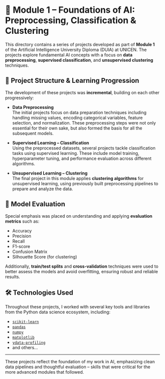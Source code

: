 # 📘 Module 1 – Foundations of AI: Preprocessing, Classification & Clustering

This directory contains a series of projects developed as part of **Module 1** of the Artificial Intelligence University Diploma (DUIA) at UNICEN. The projects explore fundamental AI concepts with a focus on **data preprocessing**, **supervised classification**, and **unsupervised clustering** techniques.

## 🔄 Project Structure & Learning Progression

The development of these projects was **incremental**, building on each other progressively:

- **Data Preprocessing**  
  The initial projects focus on data preparation techniques including handling missing values, encoding categorical variables, feature selection, and normalization. These preprocessing steps were not only essential for their own sake, but also formed the basis for all the subsequent models.

- **Supervised Learning – Classification**  
  Using the preprocessed datasets, several projects tackle classification tasks using supervised learning. These include model training, hyperparameter tuning, and performance evaluation across different algorithms.

- **Unsupervised Learning – Clustering**  
  The final project in this module applies **clustering algorithms** for unsupervised learning, using previously built preprocessing pipelines to prepare and analyze the data.

## 📏 Model Evaluation

Special emphasis was placed on understanding and applying **evaluation metrics** such as:

- Accuracy
- Precision
- Recall
- F1-score
- Confusion Matrix
- Silhouette Score (for clustering)

Additionally, **train/test splits** and **cross-validation** techniques were used to better assess the models and avoid overfitting, ensuring robust and reliable results.

## 🛠️ Technologies Used

Throughout these projects, I worked with several key tools and libraries from the Python data science ecosystem, including:

- [`scikit-learn`](https://scikit-learn.org/)
- [`pandas`](https://pandas.pydata.org/)
- [`numpy`](https://numpy.org/)
- [`matplotlib`](https://matplotlib.org/)
- [`ydata-profiling`](https://github.com/ydataai/ydata-profiling)
- and others...

---

These projects reflect the foundation of my work in AI, emphasizing clean data pipelines and thoughtful evaluation – skills that were critical for the more advanced modules that followed.

